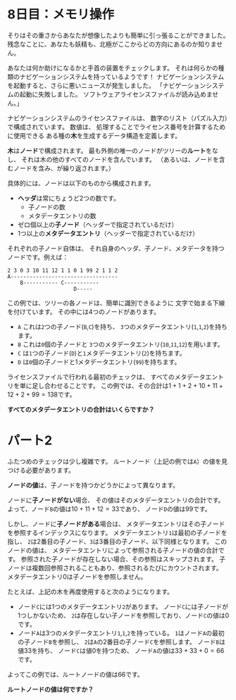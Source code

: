 # 8日目：メモリ操作 #

そりはその重さからあなたが想像したよりも簡単に引っ張ることができました。
残念なことに、あなたも妖精も、北極がここからどの方向にあるのか知りません。

あなたは何か助けになるかと手首の装置をチェックします。
それは何らかの種類のナビゲーションシステムを持っているようです！
ナビゲーションシステムを起動すると、さらに悪いニュースが発生しました。
「ナビゲーションシステムの起動に失敗しました。
ソフトウェアライセンスファイルが読み込めません。」

ナビゲーションシステムのライセンスファイルは、
数字のリスト（パズル入力）で構成されています。
数値は、
処理することでライセンス番号を計算するために使用できる
ある種の**木**を生成するデータ構造を定義します。

**木**は**ノード**で構成されます。
最も外側の唯一のノードがツリーの**ルート**をなし、
それは木の他のすべてのノードを含んでいます。
（あるいは、ノードを含むノードを含み、が繰り返されます。）

具体的には、ノードは以下のものから構成されます。

- **ヘッダ**は常にちょうど2つの数です。
  - 子ノードの数
  - メタデータエントリの数
- ゼロ個以上の**子ノード**（ヘッダーで指定されているだけ）
- 1つ以上の**メタデータエントリ**（ヘッダーで指定されているだけ）

それぞれの子ノード自体は、
それ自身のヘッダ、子ノード、メタデータを持つノードです。例えば：

~~~
2 3 0 3 10 11 12 1 1 0 1 99 2 1 1 2
A----------------------------------
    B----------- C-----------
                     D-----
~~~

この例では、ツリーの各ノードは、簡単に識別できるように
文字で始まる下線を付けています。
その中には4つのノードがあります。

- `A` これは`2`つの子ノード(`B`,`C`)を持ち、
`3`つのメタデータエントリ(`1`,`1`,`2`)を持ちます。
- `B` これは`0`個の子ノードと
`3`つのメタデータエントリ(`10`,`11`,`12`)を用います。
- `C` は`1`つの子ノード(`D`)と`1`メタデータエントリ(`2`)を持ちます。
- `D` は`0`個の子ノードと1メタデータエントリ(`99`)を持ちます。

ライセンスファイルで行われる最初のチェックは、
すべてのメタデータエントリを単に足し合わせることです。
この例では、その合計は$1+1+2+10+11+12+2+99=138$です。

**すべてのメタデータエントリの合計はいくらですか？**

# パート2 #

ふたつめのチェックは少し複雑です。
ルートノード（上記の例では`A`）の値を見つける必要があります。

**ノードの値**は、子ノードを持つかどうかによって異なります。

ノードに**子ノードがない**場合、
その値はそのメタデータエントリの合計です。
よって、ノード`B`の値は$10+11+12=33$であり、
ノード`D`の値は99です。

しかし、ノードに**子ノードがある**場合は、
メタデータエントリはその子ノードを参照するインデックスになります。
メタデータエントリ`1`は最初の子ノードを指し、
`2`は2番目の子ノード、`3`は3番目の子ノード、以下同様となります。
このノードの値は、
メタデータエントリによって参照される子ノードの値の合計です。
参照された子ノードが存在しない場合、その参照はスキップされます。
子ノードは複数回参照されることもあり、参照されるたびにカウントされます。
メタデータエントリ0は子ノードを参照しません。

たとえば、上記の木を再度使用すると次のようになります。

- ノード`C`には1つのメタデータエントリ`2`があります。
ノード`C`には子ノードが1つしかないため、
`2`は存在しない子ノードを参照しており、ノード`C`の値は0です。
- ノード`A`は3つのメタデータエントリ`1`,`1`,`2`を持っている。
`1`はノード`A`の最初の子ノード`B`を参照し、
`2`は`A`の2番目の子ノード`C`を参照します。
ノード`B`は値33を持ち、
ノード`C`は値0を持つため、
ノード`A`の値は$33+33+0=66$です。

よってこの例では、ルートノードの値は66です。

**ルートノードの値は何ですか？**
